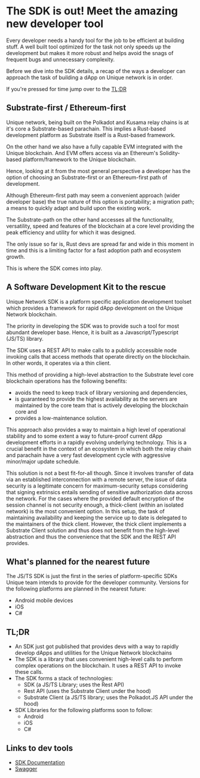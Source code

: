 # The SDK is out! Meet the amazing new developer tool

Every developer needs a handy tool for the job to be efficient at building stuff. A well built tool optimized for the task not only speeds up the development but makes it more robust and helps avoid the snags of frequent bugs and unnecessary complexity.

Before we dive into the SDK details, a recap of the ways a developer can approach the task of building a dApp on Unique network is in order.

If you're pressed for time jump over to the [TL;DR](#tldr)

## Substrate-first / Ethereum-first

Unique network, being built on the Polkadot and Kusama relay chains is at it's core a Substrate-based parachain. This implies a Rust-based development platform as Substrate itself is a Rust-based framework.

On the other hand we also have a fully capable EVM integrated with the Unique blockchain. And EVM offers access via an Ethereum's Solidity-based platform/framework to the Unique blockchain.

Hence, looking at it from the most general perspective a developer has the option of choosing an Substrate-first or an Ethereum-first path of development.

Although Ethereum-first path may seem a convenient approach (wider developer base) the true nature of this option is portability; a migration path; a means to quickly adapt and build upon the existing work.

The Substrate-path on the other hand accesses all the functionality, versatility, speed and features of the blockchain at a core level providing the peak efficiency and utility for which it was designed.

The only issue so far is, Rust devs are spread far and wide in this moment in time and this is a limiting factor for a fast adoption path and ecosystem growth.

This is where the SDK comes into play.

## A Software Development Kit to the rescue

Unique Network SDK is a platform specific application development toolset which provides a framework for rapid dApp development on the Unique Network blockchain.

The priority in developing the SDK was to provide such a tool for most abundant developer base. Hence, it is built as a Javascript/Typescript (JS/TS) library.

The SDK uses a REST API to make calls to a publicly accessible node invoking calls that access methods that operate directly on the blockchain. In other words, it operates via a thin client.

This method of providing a high-level abstraction to the Substrate level core blockchain operations has the following benefits:

- avoids the need to keep track of library versioning and dependencies,
- is guaranteed to provide the highest availability as the servers are maintained by the core team that is actively developing the blockchain core and
- provides a low-maintenance solution.

This approach also provides a way to maintain a high level of operational stability and to some extent a way to future-proof current dApp development efforts in a rapidly evolving underlying technology. This is a crucial benefit in the context of an ecosystem in which both the relay chain and parachain have a very fast development cycle with aggressive minor/major update schedule.

This solution is not a best fit-for-all though. Since it involves transfer of data via an established interconnection with a remote server, the issue of data security is a legitimate concern for maximum-security setups considering that signing extrinsics entails sending of sensitive authorization data across the network. For the cases where  the provided default encryption of the session channel is not security enough, a thick-client (within an isolated network) is the most convenient option. In this setup, the task of maintaining availability and keeping the service up to date is delegated to the maintainers of the thick client. However, the thick client implements a Substrate Client solution and thus does not benefit from the high-level abstraction and thus the convenience that the SDK and the REST API provides.

## What's planned for the nearest future

The JS/TS SDK is just the first in the series of platform-specific SDKs Unique team intends to provide for the developer community. Versions for the following platforms are planned in the nearest future:

- Android mobile devices
- iOS
- C#

## TL;DR

- An SDK just got published that provides devs with a way to rapidly develop dApps and utilities  for the Unique Network blockchains
- The SDK is a library that uses convenient high-level calls to perform complex operations on the blockchain. It uses a REST API to invoke these calls.
- The SDK forms a stack of technologies:
  - SDK (a JS/TS Library; uses the Rest API) 
  - Rest API (uses the Substrate Client under the hood)
  - Substrate Client (a JS/TS library; uses the Polkadot.JS API under the hood)
- SDK Libraries for the following platforms soon to follow:
  - Android
  - iOS
  - C#

## Links to dev tools

- [SDK Documentation](https://docs.unique.network/sdk)
- [Swagger](https://rest.quartz.uniquenetwork.dev/swagger)
